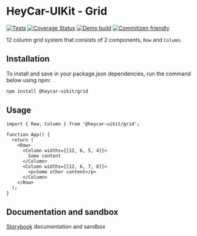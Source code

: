 # HeyCar-UIKit - Grid

[![Tests](https://github.com/hey-car/heycar-uikit/actions/workflows/build.yml/badge.svg)](https://github.com/hey-car/heycar-uikit/actions/workflows/build.yml)
[![Coverage Status](https://coveralls.io/repos/github/hey-car/heycar-uikit/badge.svg)](https://coveralls.io/github/hey-car/heycar-uikit)
[![Demo build](https://github.com/hey-car/heycar-uikit/actions/workflows/main.yml/badge.svg)](https://github.com/hey-car/heycar-uikit/actions/workflows/main.yml)
[![Commitizen friendly](https://img.shields.io/badge/commitizen-friendly-brightgreen.svg)](http://commitizen.github.io/cz-cli/)

12 column grid system that consists of 2 components, `Row` and `Column`.

## Installation

To install and save in your package.json dependencies, run the command below using npm:

```bash
npm install @heycar-uikit/grid
```

## Usage

```tsx
import { Row, Column } from '@heycar-uikit/grid';

function App() {
  return (
    <Row>
      <Column widths={[12, 6, 5, 4]}>
        Some content
      </Column>
      <Column widths={[12, 6, 7, 8]}>
        <p>Some other content</p>
      </Column>
    </Row>
  );
}
```

## Documentation and sandbox

[Storybook](https://hey-car.github.io/heycar-uikit/main/?path=/docs/components-grid--row) documentation and sandbox
